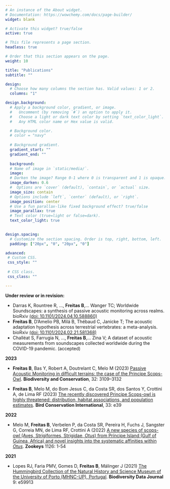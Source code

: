 ```yaml
---
# An instance of the About widget.
# Documentation: https://wowchemy.com/docs/page-builder/
widget: blank

# Activate this widget? true/false
active: true

# This file represents a page section.
headless: true

# Order that this section appears on the page.
weight: 10

title: "Publications"
subtitle: ""

design:
  # Choose how many columns the section has. Valid values: 1 or 2.
  columns: "1"

design.background:
  # Apply a background color, gradient, or image.
  #   Uncomment (by removing `#`) an option to apply it.
  #   Choose a light or dark text color by setting `text_color_light`.
  #   Any HTML color name or Hex value is valid.

  # Background color.
  # color = "navy"
  
  # Background gradient.
  gradient_start: ""
  gradient_end: ""
  
  background:
  # Name of image in `static/media/`.
  image:
  # Darken the image? Range 0-1 where 0 is transparent and 1 is opaque.
  image_darken: 0.6
  #  Options are `cover` (default), `contain`, or `actual` size.
  image_size: contain
  # Options include `left`, `center` (default), or `right`.
  image_position: center
  # Use a fun parallax-like fixed background effect? true/false
  image_parallax: true
  # Text color (true=light or false=dark).
  text_color_light: true
  

design.spacing:
  # Customize the section spacing. Order is top, right, bottom, left.
  padding: ["20px", "0", "20px", "0"]

advanced:
 # Custom CSS. 
 css_style: ""
 
 # CSS class.
 css_class: ""

---
```

**Under review or in revision:**
- Darras K, Rountree R, ..., **Freitas B**,... Wanger TC; Worldwide Soundscapes: a synthesis of passive acoustic monitoring across realms. bioRxiv [(doi: 10.1101/2024.04.10.588860)](https://www.biorxiv.org/content/10.1101/2024.04.10.588860v3)
- **Freitas B**, D’Amelio PB, Milá B, Thébaud C, Janicke T; The acoustic adaptation hypothesis across terrestrial vertebrates: a meta-analysis. bioRxiv [(doi: 10.1101/2024.02.21.581368)](https://www.biorxiv.org/content/10.1101/2024.02.21.581368v1)
- Challéat S, Farrugia N, ..., **Freitas B**,... Zina V; 	A dataset of acoustic measurements from soundscapes collected worldwide during the COVID-19 pandemic. (accepted)


**2023**
- **Freitas B**, Bas Y, Robert A, Doutrelant C, Melo M (2023) [Passive Acoustic Monitoring in difficult terrains: the case of the Principe Scops-Owl](https://doi.org/10.1007/s10531-023-02642-7). **Biodiversity and Conservation**, 32: 3109–3132 

- **Freitas B**, Melo M, do Bom Jesus C, da Costa SR, dos Santos Y, Crottini A, de Lima RF (2023) [The recently discovered Principe Scops-owl is highly threatened: distribution, habitat associations, and population estimates](https://doi.org/10.1017/S0959270922000429). **Bird Conservation International**, 33: e39 


**2022**
- Melo M, **Freitas B**, Verbelen P, da Costa SR, Pereira H, Fuchs J, Sangster G, Correia MN, de Lima RF, Crottini A (2022) [A new species of scops-owl (Aves, Strigiformes, Strigidae, <i>Otus</i>) from Príncipe Island (Gulf of Guinea, Africa) and novel insights into the systematic affinities within <i>Otus</i>](https://doi.org/10.3897/zookeys.1126.87635). **Zookeys** 1126: 1-54


**2021**
- Lopes RJ, Faria PMV, Gomes D, **Freitas B**, Málinger J (2021) [The Hummingbird Collection of the Natural History and Science Museum of the University of Porto (MHNC-UP), Portugal](https://doi.org/10.3897/BDJ.9.e59913). **Biodiversity Data Journal** 9: e59913
